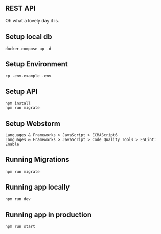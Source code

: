 ## REST API

Oh what a lovely day it is.

## Setup local db

    docker-compose up -d

## Setup Environment

    cp .env.example .env

## Setup API

    npm install
    npm run migrate

## Setup Webstorm

    Languages & Frameworks > JavaScript > ECMAScript6 
    Languages & Frameworks > JavaScript > Code Quality Tools > ESLint: Enable
    
## Running Migrations

    npm run migrate
    
## Running app locally
    
    npm run dev
    
## Running app in production
    
    npm run start
